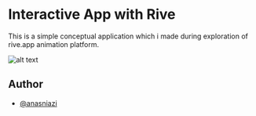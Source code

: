 
# Interactive App with Rive

This is a simple conceptual application which i made during exploration of rive.app animation
platform.


![alt text](https://i.imgur.com/IV7omJw.png)
## Author

- [@anasniazi](https://anasniazi.com)

